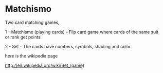 Matchismo
=========
Two card matching games, 

1 - Matchismo (playing cards) - Flip card game where cards of the same suit or rank get points

2 - Set - The cards have numbers, symbols, shading and color. 

here is the wikipedia page

http://en.wikipedia.org/wiki/Set_(game)
   
